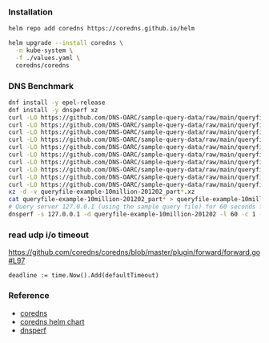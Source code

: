 ### Installation
```bash
helm repo add coredns https://coredns.github.io/helm

helm upgrade --install coredns \
  -n kube-system \
  -f ./values.yaml \
  coredns/coredns
```

### DNS Benchmark
```bash
dnf install -y epel-release
dnf install -y dnsperf xz
curl -LO https://github.com/DNS-OARC/sample-query-data/raw/main/queryfile-example-10million-201202_part01.xz
curl -LO https://github.com/DNS-OARC/sample-query-data/raw/main/queryfile-example-10million-201202_part02.xz
curl -LO https://github.com/DNS-OARC/sample-query-data/raw/main/queryfile-example-10million-201202_part03.xz
curl -LO https://github.com/DNS-OARC/sample-query-data/raw/main/queryfile-example-10million-201202_part04.xz
curl -LO https://github.com/DNS-OARC/sample-query-data/raw/main/queryfile-example-10million-201202_part05.xz
curl -LO https://github.com/DNS-OARC/sample-query-data/raw/main/queryfile-example-10million-201202_part06.xz
curl -LO https://github.com/DNS-OARC/sample-query-data/raw/main/queryfile-example-10million-201202_part07.xz
curl -LO https://github.com/DNS-OARC/sample-query-data/raw/main/queryfile-example-10million-201202_part08.xz
curl -LO https://github.com/DNS-OARC/sample-query-data/raw/main/queryfile-example-10million-201202_part09.xz
curl -LO https://github.com/DNS-OARC/sample-query-data/raw/main/queryfile-example-10million-201202_part10.xz
xz -d -v queryfile-example-10million-201202_part*.xz
cat queryfile-example-10million-201202_part* > queryfile-example-10million-201202
# Query server 127.0.0.1 (using the sample query file) for 60 seconds from 1 client with 10 requests/sec
dnsperf -s 127.0.0.1 -d queryfile-example-10million-201202 -l 60 -c 1 -Q 10
```
### read udp i/o timeout
https://github.com/coredns/coredns/blob/master/plugin/forward/forward.go#L97
```
deadline := time.Now().Add(defaultTimeout)
```

### Reference
* [coredns](https://github.com/coredns/coredns)
* [coredns helm chart](https://github.com/coredns/helm)
* [dnsperf](https://www.dns-oarc.net/tools/dnsperf)

